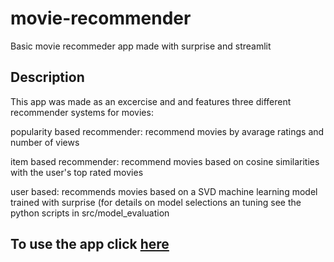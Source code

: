 # movie-recommender
Basic movie recommeder app made with surprise and streamlit 

## Description
This app was made as an excercise and and features three different recommender systems for movies:

popularity based recommender: recommend movies by avarage ratings and number of views

item based recommender: recommend movies based on cosine similarities with the user's top rated movies

user based: recommends movies based on a SVD machine learning model trained with surprise (for details on model selections an tuning see the python scripts in src/model_evaluation

## To use the app click [here](https://movie-recommender-jb.streamlit.app/)
